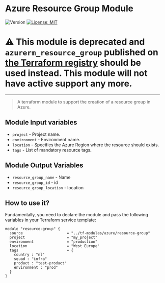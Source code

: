 # Azure Resource Group Module

<p>
  <img alt="Version" src="https://img.shields.io/badge/version-1.0.0-blue.svg" />
  <a href="LICENSE.md" target="_blank">
    <img alt="License: MIT" src="https://img.shields.io/badge/License-MIT-blue.svg" />
  </a>
</p>

# ⚠️ This module is deprecated and `azurerm_resource_group` published on [the Terraform registry](https://registry.terraform.io/providers/hashicorp/azurerm/latest/docs/resources/resource_group) should be used instead. This module will not have active support any more.


---

> A terraform module to support the creation of a resource group in Azure.

## Module Input variables

- `project` - Project name.
- `environment` - Environment name.
- `location` - Specifies the Azure Region where the resource should exists.
- `tags` - List of mandatory resource tags.

## Module Output Variables

- `resource_group_name` - Name
- `resource_group_id` - id
- `resource_group_location` - location

## How to use it?

Fundamentally, you need to declare the module and pass the following variables in your Terraform service template:

```hcl
module "resource-group" {
  source                    = "../tf-modules/azure/resource-group"
  project                   = "my_project"
  environment               = "production"
  location                  = "West Europe"
  tags                      = {
    country : "nl"
    squad : "infra"
    product : "test-product"
    environment : "prod"
  }
}
```

